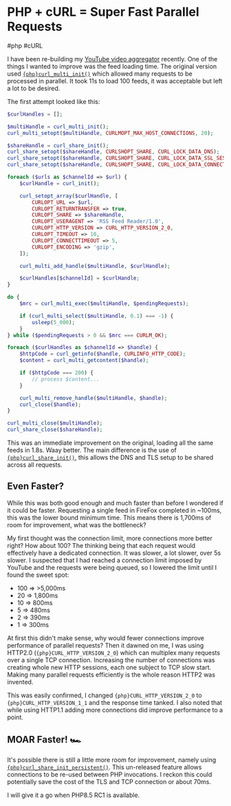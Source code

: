 # PHP + cURL = Super Fast Parallel Requests

#php
#cURL

I have been re-building my [YouTube video aggregator](https://github.com/moebrowne/YouTube-Subscription-List) recently.
One of the things I wanted to improve was the feed loading time. The original version used [`{php}curl_multi_init()`](https://www.php.net/manual/en/function.curl-multi-init.php)
which allowed many requests to be processed in parallel. It took 11s to load 100 feeds, it was acceptable but left a
lot to be desired.

The first attempt looked like this:

```php
$curlHandles = [];

$multiHandle = curl_multi_init();
curl_multi_setopt($multiHandle, CURLMOPT_MAX_HOST_CONNECTIONS, 20);

$shareHandle = curl_share_init();
curl_share_setopt($shareHandle, CURLSHOPT_SHARE, CURL_LOCK_DATA_DNS);
curl_share_setopt($shareHandle, CURLSHOPT_SHARE, CURL_LOCK_DATA_SSL_SESSION);
curl_share_setopt($shareHandle, CURLSHOPT_SHARE, CURL_LOCK_DATA_CONNECT);

foreach ($urls as $channelId => $url) {
    $curlHandle = curl_init();

    curl_setopt_array($curlHandle, [
        CURLOPT_URL => $url,
        CURLOPT_RETURNTRANSFER => true,
        CURLOPT_SHARE => $shareHandle,
        CURLOPT_USERAGENT => 'RSS Feed Reader/1.0',
        CURLOPT_HTTP_VERSION => CURL_HTTP_VERSION_2_0,
        CURLOPT_TIMEOUT => 10,
        CURLOPT_CONNECTTIMEOUT => 5,
        CURLOPT_ENCODING => 'gzip',
    ]);

    curl_multi_add_handle($multiHandle, $curlHandle);

    $curlHandles[$channelId] = $curlHandle;
}

do {
    $mrc = curl_multi_exec($multiHandle, $pendingRequests);

    if (curl_multi_select($multiHandle, 0.1) === -1) {
        usleep(5_000);
    }
} while ($pendingRequests > 0 && $mrc === CURLM_OK);

foreach ($curlHandles as $channelId => $handle) {
    $httpCode = curl_getinfo($handle, CURLINFO_HTTP_CODE);
    $content = curl_multi_getcontent($handle);

    if ($httpCode === 200) {
        // process $content...
    }

    curl_multi_remove_handle($multiHandle, $handle);
    curl_close($handle);
}

curl_multi_close($multiHandle);
curl_share_close($shareHandle);
```

This was an immediate improvement on the original, loading all the same feeds in 1.8s. Waay better. The main difference
is the use of [`{php}curl_share_init()`](https://www.php.net/manual/en/function.curl-share-init.php), this allows the
DNS and TLS setup to be shared across all requests.


## Even Faster?

While this was both good enough and much faster than before I wondered if it could be faster. Requesting a single feed
in FireFox completed in ~100ms, this was the lower bound minimum time. This means there is 1,700ms of room for
improvement, what was the bottleneck?

My first thought was the connection limit, more connections more better right? How about 100? The thinking being that
each request would effectively have a dedicated connection. It was slower, a lot slower, over 5s slower. I suspected
that I had reached a connection limit imposed by YouTube and the requests were being queued, so I lowered the limit
until I found the sweet spot:

- 100 => >5,000ms
- 20 => 1,800ms
- 10 => 800ms
- 5 => 480ms
- 2 => 390ms
- 1 => 300ms

At first this didn't make sense, why would fewer connections improve performance of parallel requests? Then it dawned on
me, I was using HTTP2.0 (`{php}CURL_HTTP_VERSION_2_0`) which can multiplex many requests over a single TCP connection.
Increasing the number of connections was creating whole new HTTP sessions, each one subject to TCP slow start. Making
many parallel requests efficiently is the whole reason HTTP2 was invented.

This was easily confirmed, I changed `{php}CURL_HTTP_VERSION_2_0` to `{php}CURL_HTTP_VERSION_1_1` and the response time
tanked. I also noted that while using HTTP1.1 adding more connections did improve performance to a point.


## MOAR Faster! 🏎️

It's possible there is still a little more room for improvement, namely using [`{php}curl_share_init_persistent()`](https://www.php.net/curl-share-init-persistent).
This un-released feature allows connections to be re-used between PHP invocations. I reckon this could potentially save
the cost of the TLS and TCP connection or about 70ms.

I will give it a go when PHP8.5 RC1 is available.
